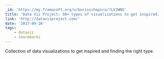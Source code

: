 ```yaml
---
_id: 'https://my.framasoft.org/u/borisschapira/?LVJWNQ'
title: 'Data Viz Project: 50+ types of visualizations to get inspired.'
link: 'http://datavizproject.com/'
date: '2017-09-26'
tags:
    - dataviz
    - sharemarks
---
```


<div class="markdown"><p>Collection of data visualizations to get inspired and finding the right type.
</p></div>
